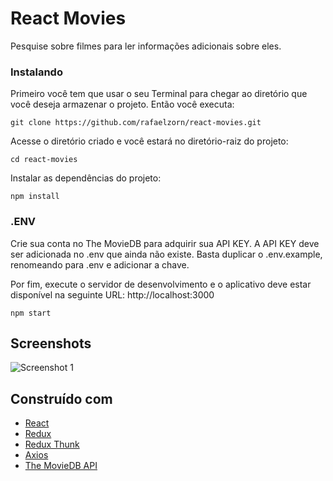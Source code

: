 # React Movies

Pesquise sobre filmes para ler informações adicionais sobre eles.

### Instalando

Primeiro você tem que usar o seu Terminal para chegar ao diretório que você deseja armazenar o projeto. Então você executa:

```
git clone https://github.com/rafaelzorn/react-movies.git
```

Acesse o diretório criado e você estará no diretório-raiz do projeto:

```
cd react-movies
```

Instalar as dependências do projeto:

```
npm install
````

### .ENV

Crie sua conta no The MovieDB para adquirir sua API KEY. A API KEY deve ser adicionada no .env que ainda não existe. Basta duplicar o .env.example, renomeando para .env e adicionar a chave.

Por fim, execute o servidor de desenvolvimento e o aplicativo deve estar disponível na seguinte URL: http://localhost:3000

```
npm start
```

## Screenshots

![Screenshot 1](https://image.ibb.co/nLrAnS/screen.png)

## Construído com

* [React](https://reactjs.org/)
* [Redux](https://redux.js.org)
* [Redux Thunk](https://github.com/gaearon/redux-thunk)
* [Axios](https://github.com/axios/axios)
* [The MovieDB API](https://www.themoviedb.org/documentation/api)
